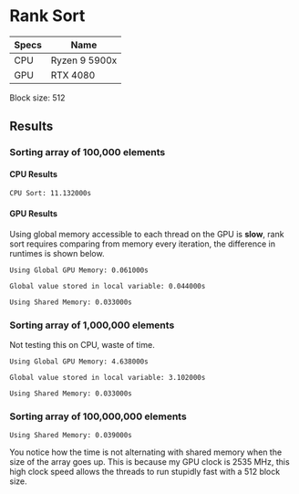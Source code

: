 # Rank Sort 

| Specs | Name |
| --- | ----------- |
| CPU | Ryzen 9 5900x |
| GPU | RTX 4080 |


Block size: 512
## Results

### Sorting array of 100,000 elements
#### CPU Results
```
CPU Sort: 11.132000s
```

#### GPU Results
Using global memory accessible to each thread on the GPU is **slow**, rank sort requires comparing from memory every iteration, the difference in runtimes is shown below.
```
Using Global GPU Memory: 0.061000s
```
```
Global value stored in local variable: 0.044000s
```
```
Using Shared Memory: 0.033000s
```

### Sorting array of 1,000,000 elements
Not testing this on CPU, waste of time.

```
Using Global GPU Memory: 4.638000s
```
```
Global value stored in local variable: 3.102000s
```
```
Using Shared Memory: 0.033000s
```

### Sorting array of 100,000,000 elements
```
Using Shared Memory: 0.039000s
```

You notice how the time is not alternating with shared memory when the size of the array goes up. This is because my GPU clock is 2535 MHz, this high clock speed allows the threads to run stupidly fast with a 512 block size.